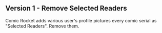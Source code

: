 
## Version 1 - Remove Selected Readers
Comic Rocket adds various user's profile pictures every comic serial as "Selected Readers". Remove them.
